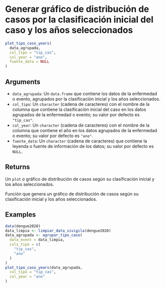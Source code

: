 # Generar gráfico de distribución de casos por la clasificación inicial del caso y los años seleccionados

```r
plot_tipo_caso_years(
  data_agrupada,
  col_tipo = "tip_cas",
  col_year = "ano",
  fuente_data = NULL
)
```

## Arguments

- `data_agrupada`: Un `data.frame` que contiene los datos de la enfermedad o evento, agrupados por la clasificación inicial y los años seleccionados.
- `col_tipo`: Un `character` (cadena de caracteres) con el nombre de la columna que contiene la clasificación inicial del caso en los datos agrupados de la enfermedad o evento; su valor por defecto es `"tip_cas"`.
- `col_year`: Un `character` (cadena de caracteres) con el nombre de la columna que contiene el año en los datos agrupados de la enfermedad o evento; su valor por defecto es `"ano"`.
- `fuente_data`: Un `character` (cadena de caracteres) que contiene la leyenda o fuente de información de los datos; su valor por defecto es `NULL`.

## Returns

Un `plot` o gráfico de distribución de casos según su clasificación inicial y los años seleccionados.

Función que genera un gráfico de distribución de casos según su clasificación inicial y los años seleccionados.

## Examples

```r
data(dengue2020)
data_limpia <- limpiar_data_sivigila(dengue2020)
data_agrupada <- agrupar_tipo_caso(
  data_event = data_limpia,
  cols_tipo = c(
    "tip_cas",
    "ano"
  )
)
plot_tipo_caso_years(data_agrupada,
  col_tipo = "tip_cas",
  col_year = "ano"
)
```
